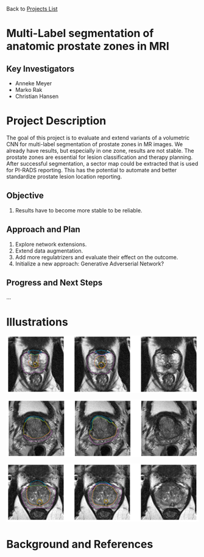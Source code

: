 Back to [Projects List](../../README.md#ProjectsList)

# Multi-Label segmentation of anatomic prostate zones in MRI

## Key Investigators

- Anneke Meyer
- Marko Rak
- Christian Hansen

# Project Description

The goal of this project is to evaluate and extend variants of a volumetric CNN for multi-label segmentation of prostate zones in MR images. 
We already have results, but especially in one zone, results are not stable. The prostate zones are essential for lesion classification and therapy planning. After successful segmentation, a sector map could be extracted that is used for PI-RADS reporting. 
This has the potential to automate and better standardize prostate lesion location reporting.

## Objective

1. Results have to become more stable to be reliable. 

## Approach and Plan

1. Explore network extensions.
1. Extend data augmentation. 
1. Add more regulatrizers and evaluate their effect on the outcome.
1. Initialize a new approach: Generative Adverserial Network? 

## Progress and Next Steps
...

# Illustrations
![Segmentation Example. Left: automatic, center: manual segmentation](example1.PNG)

![Segmentation Example 2](example2.PNG)

![Segmentation Example 3](example3.PNG)

<!--Add pictures and links to videos that demonstrate what has been accomplished.-->


# Background and References

